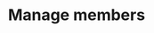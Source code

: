 ---
sidebar_label: Manage members
title: Manage members
displayed_sidebar: helpcenterSidebar
sidebar_position: 1
---